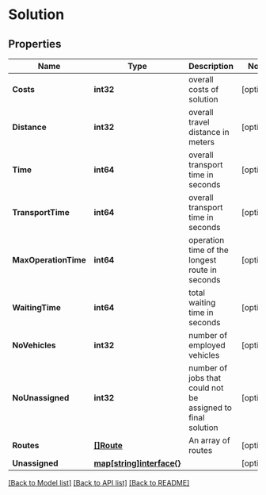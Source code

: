 # Solution

## Properties
Name | Type | Description | Notes
------------ | ------------- | ------------- | -------------
**Costs** | **int32** | overall costs of solution | [optional] 
**Distance** | **int32** | overall travel distance in meters | [optional] 
**Time** | **int64** | overall transport time in seconds | [optional] 
**TransportTime** | **int64** | overall transport time in seconds | [optional] 
**MaxOperationTime** | **int64** | operation time of the longest route in seconds | [optional] 
**WaitingTime** | **int64** | total waiting time in seconds | [optional] 
**NoVehicles** | **int32** | number of employed vehicles | [optional] 
**NoUnassigned** | **int32** | number of jobs that could not be assigned to final solution | [optional] 
**Routes** | [**[]Route**](Route.md) | An array of routes | [optional] 
**Unassigned** | [**map[string]interface{}**](map[string]interface{}.md) |  | [optional] 

[[Back to Model list]](../README.md#documentation-for-models) [[Back to API list]](../README.md#documentation-for-api-endpoints) [[Back to README]](../README.md)


